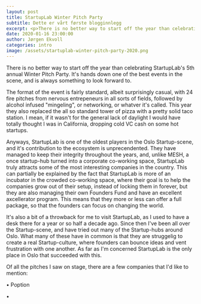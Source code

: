 ```yaml
---
layout: post
title: StartupLab Winter Pitch Party
subtitle: Dette er vårt første blogginnlegg
excerpt: <p>There is no better way to start off the year than celebrating StartupLab's 5th annual Winter Pitch Party. It's hands down one of the best events in the scene, and is always something to look forward to.</p><p>The format of the event is fairly standard, albeit surprisingly casual, with 24 fire pitches from nervous entrepeneurs in all sorts of fields, followed by alcohol infused "mingeling", or networking, or whatver it's called.</p>
date: 2020-01-16 23:00:00
author: Jørgen Ekvoll
categories: intro
image: /assets/startuplab-winter-pitch-party-2020.png
---
```


There is no better way to start off the year than celebrating StartupLab's 5th annual Winter Pitch Party. It's hands down one of the best events in the scene, and is always something to look forward to.

The format of the event is fairly standard, albeit surprisingly casual, with 24 fire pitches from nervous entrepeneurs in all sorts of fields, followed by alcohol infused "mingeling", or networking, or whatver it's called. This year they also replaced the all so standard tower of pizza with a pretty solid taco station. I mean, if it wasn't for the general lack of daylight I would have totally thought I was in California, dropping cold VC cash on some hot startups.

Anyways, StartupLab is one of the oldest players in the Oslo Startup-scene, and it's contribution to the ecosystem is unprecendented. They have managed to keep their integrity throughout the years, and, unlike MESH, a once startup-hub turned into a corporate co-working space, StartupLab truly attracts some of the most interesting companies in the country. This can partially be explained by the fact that StartupLab is more of an incubator in the crowded co-working space, where their goal is to help the companies grow out of their setup, instead of locking them in forever, but they are also managing their own Founders Fund and have an excellent axcellerator program. This means that they more or less can offer a full package, so that the founders can focus on changing the world.

It's also a bit of a throwback for me to visit StartupLab, as I used to have a desk there for a year or so half a decade ago. Since then I've been all over the Startup-scene, and have tried out many of the Startup-hubs around Oslo. What many of these have in common is that they are struggelig to create a real Startup-culture, where founders can bounce ideas and vent frustration with one another. As far as I'm concerned StartupLab is the only place in Oslo that succeeded with this.

Of all the pitches I saw on stage, there are a few companies that I'd like to mention:

• Poption

• 













